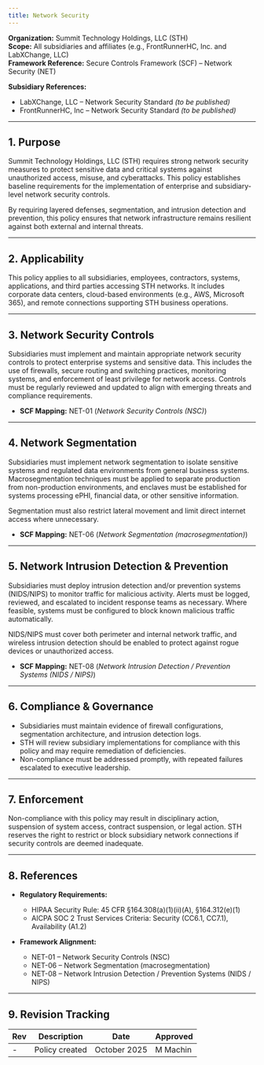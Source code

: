 ```yaml
---
title: Network Security
---
```


**Organization:** Summit Technology Holdings, LLC (STH)  
**Scope:** All subsidiaries and affiliates (e.g., FrontRunnerHC, Inc. and LabXChange, LLC)  
**Framework Reference:** Secure Controls Framework (SCF) – Network Security (NET)

**Subsidiary References:**  

- LabXChange, LLC – Network Security Standard *(to be published)*  
- FrontRunnerHC, Inc – Network Security Standard *(to be published)*  

---

## 1. Purpose

Summit Technology Holdings, LLC (STH) requires strong network security measures to protect sensitive data and critical systems against unauthorized access, misuse, and cyberattacks. This policy establishes baseline requirements for the implementation of enterprise and subsidiary-level network security controls.  

By requiring layered defenses, segmentation, and intrusion detection and prevention, this policy ensures that network infrastructure remains resilient against both external and internal threats.  

---

## 2. Applicability

This policy applies to all subsidiaries, employees, contractors, systems, applications, and third parties accessing STH networks. It includes corporate data centers, cloud-based environments (e.g., AWS, Microsoft 365), and remote connections supporting STH business operations.  

---

## 3. Network Security Controls

Subsidiaries must implement and maintain appropriate network security controls to protect enterprise systems and sensitive data. This includes the use of firewalls, secure routing and switching practices, monitoring systems, and enforcement of least privilege for network access. Controls must be regularly reviewed and updated to align with emerging threats and compliance requirements.  

- **SCF Mapping:** NET-01 (*Network Security Controls (NSC)*)  

---

## 4. Network Segmentation

Subsidiaries must implement network segmentation to isolate sensitive systems and regulated data environments from general business systems. Macrosegmentation techniques must be applied to separate production from non-production environments, and enclaves must be established for systems processing ePHI, financial data, or other sensitive information.  

Segmentation must also restrict lateral movement and limit direct internet access where unnecessary.  

- **SCF Mapping:** NET-06 (*Network Segmentation (macrosegmentation)*)  

---

## 5. Network Intrusion Detection & Prevention

Subsidiaries must deploy intrusion detection and/or prevention systems (NIDS/NIPS) to monitor traffic for malicious activity. Alerts must be logged, reviewed, and escalated to incident response teams as necessary. Where feasible, systems must be configured to block known malicious traffic automatically.  

NIDS/NIPS must cover both perimeter and internal network traffic, and wireless intrusion detection should be enabled to protect against rogue devices or unauthorized access.  

- **SCF Mapping:** NET-08 (*Network Intrusion Detection / Prevention Systems (NIDS / NIPS)*)  

---

## 6. Compliance & Governance

- Subsidiaries must maintain evidence of firewall configurations, segmentation architecture, and intrusion detection logs.  
- STH will review subsidiary implementations for compliance with this policy and may require remediation of deficiencies.  
- Non-compliance must be addressed promptly, with repeated failures escalated to executive leadership.  

---

## 7. Enforcement

Non-compliance with this policy may result in disciplinary action, suspension of system access, contract suspension, or legal action. STH reserves the right to restrict or block subsidiary network connections if security controls are deemed inadequate.  

---

## 8. References

- **Regulatory Requirements:**  
  - HIPAA Security Rule: 45 CFR §164.308(a)(1)(ii)(A), §164.312(e)(1)  
  - AICPA SOC 2 Trust Services Criteria: Security (CC6.1, CC7.1), Availability (A1.2)  

- **Framework Alignment:**  
  - NET-01 – Network Security Controls (NSC)  
  - NET-06 – Network Segmentation (macrosegmentation)  
  - NET-08 – Network Intrusion Detection / Prevention Systems (NIDS / NIPS)  

---

## 9. Revision Tracking

| Rev | Description   | Date          | Approved |
| --- | ------------- | ------------- | -------- |
| -   | Policy created | October 2025 | M Machin |
